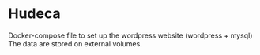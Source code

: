 # Hudeca

Docker-compose file to set up the wordpress website (wordpress + mysql)
The data are stored on external volumes.
